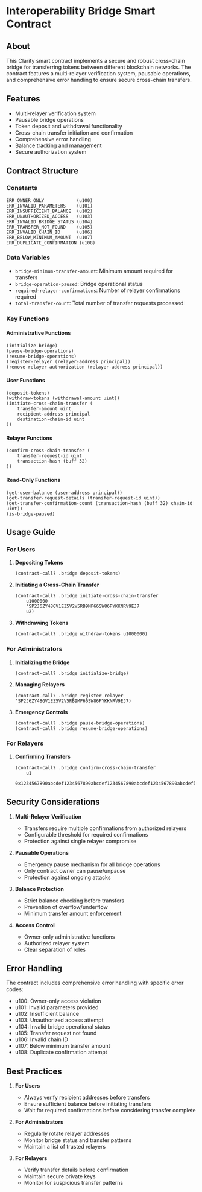 # Interoperability Bridge Smart Contract

## About
This Clarity smart contract implements a secure and robust cross-chain bridge for transferring tokens between different blockchain networks. The contract features a multi-relayer verification system, pausable operations, and comprehensive error handling to ensure secure cross-chain transfers.

## Features
- Multi-relayer verification system
- Pausable bridge operations
- Token deposit and withdrawal functionality
- Cross-chain transfer initiation and confirmation
- Comprehensive error handling
- Balance tracking and management
- Secure authorization system

## Contract Structure

### Constants
```clarity
ERR_OWNER_ONLY            (u100)
ERR_INVALID_PARAMETERS    (u101)
ERR_INSUFFICIENT_BALANCE  (u102)
ERR_UNAUTHORIZED_ACCESS   (u103)
ERR_INVALID_BRIDGE_STATUS (u104)
ERR_TRANSFER_NOT_FOUND    (u105)
ERR_INVALID_CHAIN_ID      (u106)
ERR_BELOW_MINIMUM_AMOUNT  (u107)
ERR_DUPLICATE_CONFIRMATION (u108)
```

### Data Variables
- `bridge-minimum-transfer-amount`: Minimum amount required for transfers
- `bridge-operation-paused`: Bridge operational status
- `required-relayer-confirmations`: Number of relayer confirmations required
- `total-transfer-count`: Total number of transfer requests processed

### Key Functions

#### Administrative Functions
```clarity
(initialize-bridge)
(pause-bridge-operations)
(resume-bridge-operations)
(register-relayer (relayer-address principal))
(remove-relayer-authorization (relayer-address principal))
```

#### User Functions
```clarity
(deposit-tokens)
(withdraw-tokens (withdrawal-amount uint))
(initiate-cross-chain-transfer (
    transfer-amount uint
    recipient-address principal
    destination-chain-id uint
))
```

#### Relayer Functions
```clarity
(confirm-cross-chain-transfer (
    transfer-request-id uint
    transaction-hash (buff 32)
))
```

#### Read-Only Functions
```clarity
(get-user-balance (user-address principal))
(get-transfer-request-details (transfer-request-id uint))
(get-transfer-confirmation-count (transaction-hash (buff 32) chain-id uint))
(is-bridge-paused)
```

## Usage Guide

### For Users

1. **Depositing Tokens**
   ```clarity
   (contract-call? .bridge deposit-tokens)
   ```

2. **Initiating a Cross-Chain Transfer**
   ```clarity
   (contract-call? .bridge initiate-cross-chain-transfer 
       u1000000 
       'SP2J6ZY48GV1EZ5V2V5RB9MP66SW86PYKKNRV9EJ7 
       u2)
   ```

3. **Withdrawing Tokens**
   ```clarity
   (contract-call? .bridge withdraw-tokens u1000000)
   ```

### For Administrators

1. **Initializing the Bridge**
   ```clarity
   (contract-call? .bridge initialize-bridge)
   ```

2. **Managing Relayers**
   ```clarity
   (contract-call? .bridge register-relayer 'SP2J6ZY48GV1EZ5V2V5RB9MP66SW86PYKKNRV9EJ7)
   ```

3. **Emergency Controls**
   ```clarity
   (contract-call? .bridge pause-bridge-operations)
   (contract-call? .bridge resume-bridge-operations)
   ```

### For Relayers

1. **Confirming Transfers**
   ```clarity
   (contract-call? .bridge confirm-cross-chain-transfer 
       u1 
       0x1234567890abcdef1234567890abcdef1234567890abcdef1234567890abcdef)
   ```

## Security Considerations

1. **Multi-Relayer Verification**
   - Transfers require multiple confirmations from authorized relayers
   - Configurable threshold for required confirmations
   - Protection against single relayer compromise

2. **Pausable Operations**
   - Emergency pause mechanism for all bridge operations
   - Only contract owner can pause/unpause
   - Protection against ongoing attacks

3. **Balance Protection**
   - Strict balance checking before transfers
   - Prevention of overflow/underflow
   - Minimum transfer amount enforcement

4. **Access Control**
   - Owner-only administrative functions
   - Authorized relayer system
   - Clear separation of roles

## Error Handling

The contract includes comprehensive error handling with specific error codes:
- u100: Owner-only access violation
- u101: Invalid parameters provided
- u102: Insufficient balance
- u103: Unauthorized access attempt
- u104: Invalid bridge operational status
- u105: Transfer request not found
- u106: Invalid chain ID
- u107: Below minimum transfer amount
- u108: Duplicate confirmation attempt

## Best Practices

1. **For Users**
   - Always verify recipient addresses before transfers
   - Ensure sufficient balance before initiating transfers
   - Wait for required confirmations before considering transfer complete

2. **For Administrators**
   - Regularly rotate relayer addresses
   - Monitor bridge status and transfer patterns
   - Maintain a list of trusted relayers

3. **For Relayers**
   - Verify transfer details before confirmation
   - Maintain secure private keys
   - Monitor for suspicious transfer patterns